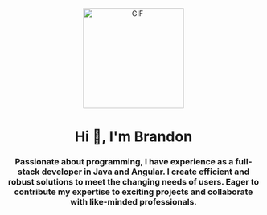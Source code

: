 <div id="header" align="center">
    <img src="https://media.giphy.com/media/Dh5q0sShxgp13DwrvG/giphy.gif" alt="GIF" width="200">
    <h1 align="center">Hi 👋, I'm Brandon</h1>
    <h3 align="center">Passionate about programming, I have experience as a full-stack developer in Java and Angular.
        I create efficient and robust solutions to meet the changing needs of users. Eager to contribute my expertise to
        exciting projects and
        collaborate with like-minded professionals.</h3>
</div>
